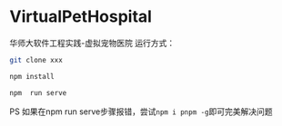# VirtualPetHospital
华师大软件工程实践-虚拟宠物医院
运行方式：
```bash
git clone xxx
```
```bash
npm install
```
```bash
npm  run serve
```
PS 如果在npm run serve步骤报错，尝试```npm i pnpm -g```即可完美解决问题
